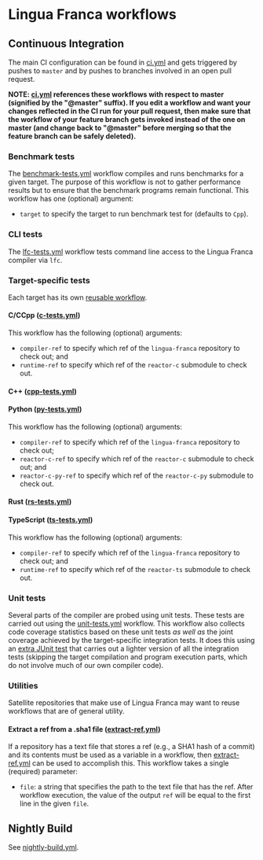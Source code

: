 # Lingua Franca workflows

## Continuous Integration
The main CI configuration can be found in [ci.yml](https://github.com/lf-lang/lingua-franca/blob/master/.github/workflows/ci.yml) and gets triggered by pushes to `master` and by pushes to branches involved in an open pull request.

**NOTE: [ci.yml](https://github.com/lf-lang/lingua-franca/blob/master/.github/workflows/ci.yml) references these workflows with respect to master (signified by the "@master" suffix). If you edit a workflow and want your changes reflected in the CI run for your pull request, then make sure that the workflow of your feature branch gets invoked instead of the one on master (and change back to "@master" before merging so that the feature branch can be safely deleted).**

### Benchmark tests
The [benchmark-tests.yml](https://github.com/lf-lang/lingua-franca/blob/master/.github/workflows/lfc-tests.yml) workflow compiles and runs benchmarks for a given target. The purpose of this workflow is not to gather performance results but to ensure that the benchmark programs remain functional. This workflow has one (optional) argument:
 - `target` to specify the target to run benchmark test for (defaults to `Cpp`).

### CLI tests
The [lfc-tests.yml](https://github.com/lf-lang/lingua-franca/blob/master/.github/workflows/lfc-tests.yml) workflow tests command line access to the Lingua Franca compiler via `lfc`.
### Target-specific tests
Each target has its own [reusable workflow](https://docs.github.com/en/actions/learn-github-actions/reusing-workflows). 
#### C/CCpp ([c-tests.yml](https://github.com/lf-lang/lingua-franca/blob/master/.github/workflows/c-tests.yml))
This workflow has the following (optional) arguments:
- `compiler-ref` to specify which ref of the `lingua-franca` repository to check out; and
- `runtime-ref` to specify which ref of the `reactor-c` submodule to check out.

#### C++ ([cpp-tests.yml](https://github.com/lf-lang/lingua-franca/blob/master/.github/workflows/cpp-tests.yml))

#### Python ([py-tests.yml](https://github.com/lf-lang/lingua-franca/blob/master/.github/workflows/py-tests.yml))
This workflow has the following (optional) arguments:
- `compiler-ref` to specify which ref of the `lingua-franca` repository to check out;
- `reactor-c-ref` to specify which ref of the `reactor-c` submodule to check out; and
- `reactor-c-py-ref` to specify which ref of the `reactor-c-py` submodule to check out.

#### Rust ([rs-tests.yml](https://github.com/lf-lang/lingua-franca/blob/master/.github/workflows/rs-tests.yml))

#### TypeScript ([ts-tests.yml](https://github.com/lf-lang/lingua-franca/blob/master/.github/workflows/ts-tests.yml))
This workflow has the following (optional) arguments:
- `compiler-ref` to specify which ref of the `lingua-franca` repository to check out; and
- `runtime-ref` to specify which ref of the `reactor-ts` submodule to check out.

### Unit tests
Several parts of the compiler are probed using unit tests. These tests are carried out using the [unit-tests.yml](https://github.com/lf-lang/lingua-franca/blob/master/.github/workflows/unit-tests.yml) workflow. This workflow also collects code coverage statistics based on these unit tests _as well as_ the joint coverage achieved by the target-specific integration tests. It does this using an [extra JUnit test](https://github.com/lf-lang/lingua-franca/blob/master/org.lflang.tests/src/org/lflang/tests/compiler/CodeGenCoverage.java) that carries out a lighter version of all the integration tests (skipping the target compilation and program execution parts, which do not involve much of our own compiler code).

### Utilities
Satellite repositories that make use of Lingua Franca may want to reuse workflows that are of general utility.
#### Extract a ref from a .sha1 file ([extract-ref.yml](https://github.com/lf-lang/lingua-franca/blob/master/.github/workflows/extract-ref.yml))
If a repository has a text file that stores a ref (e.g., a SHA1 hash of a commit) and its contents must be used as a variable in a workflow, then [extract-ref.yml](https://github.com/lf-lang/lingua-franca/blob/master/.github/workflows/extract-ref.yml) can be used to accomplish this. This workflow takes a single (required) parameter:
 - `file`: a string that specifies the path to the text file that has the ref.
After workflow execution, the value of the output `ref` will be equal to the first line in the given `file`.
## Nightly Build
See [nightly-build.yml](https://github.com/lf-lang/lingua-franca/blob/master/.github/workflows/nightly-build.yml).